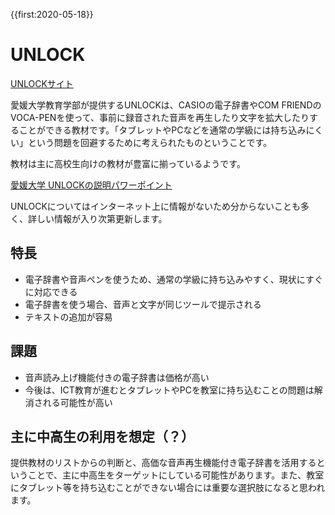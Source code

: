 {{first:2020-05-18}}
# UNLOCK
[UNLOCKサイト](http://www.karilab.jp/unlock/index.html)

愛媛大学教育学部が提供するUNLOCKは、CASIOの電子辞書やCOM FRIENDのVOCA-PENを使って、事前に録音された音声を再生したり文字を拡大したりすることができる教材です。「タブレットやPCなどを通常の学級には持ち込みにくい」という問題を回避するために考えられたものということです。

教材は主に高校生向けの教材が豊富に揃っているようです。

[愛媛大学 UNLOCKの説明パワーポイント](https://www.mext.go.jp/content/1422868_006.pdf)

UNLOCKについてはインターネット上に情報がないため分からないことも多く、詳しい情報が入り次第更新します。

## 特長
- 電子辞書や音声ペンを使うため、通常の学級に持ち込みやすく、現状にすぐに対応できる
- 電子辞書を使う場合、音声と文字が同じツールで提示される
- テキストの追加が容易

## 課題
- 音声読み上げ機能付きの電子辞書は価格が高い
- 今後は、ICT教育が進むとタブレットやPCを教室に持ち込むことの問題は解消される可能性が高い

## 主に中高生の利用を想定（？）
提供教材のリストからの判断と、高価な音声再生機能付き電子辞書を活用するということで、主に中高生をターゲットにしている可能性があります。また、教室にタブレット等を持ち込むことができない場合には重要な選択肢になると思われます。